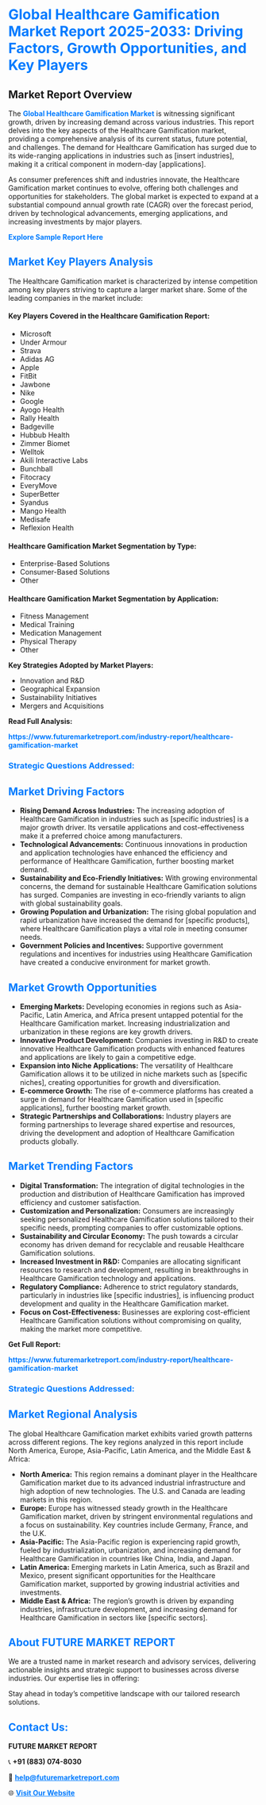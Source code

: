 <h1 style="color: #007BFF;">Global Healthcare Gamification Market Report 2025-2033: Driving Factors, Growth Opportunities, and Key Players</h1>

<section id="overview">
<h2>Market Report Overview</h2>
<p>The <a href="https://www.futuremarketreport.com/industry-report/healthcare-gamification-market" style="color: #007BFF; text-decoration: none;"><strong>Global Healthcare Gamification Market</strong></a> is witnessing significant growth, driven by increasing demand across various industries. This report delves into the key aspects of the Healthcare Gamification market, providing a comprehensive analysis of its current status, future potential, and challenges. The demand for Healthcare Gamification has surged due to its wide-ranging applications in industries such as [insert industries], making it a critical component in modern-day [applications].</p>
<p>As consumer preferences shift and industries innovate, the Healthcare Gamification market continues to evolve, offering both challenges and opportunities for stakeholders. The global market is expected to expand at a substantial compound annual growth rate (CAGR) over the forecast period, driven by technological advancements, emerging applications, and increasing investments by major players.</p>
</section>

<section id="overview">
<p><a href="https://www.futuremarketreport.com/request-sample/reportId=99490" style="color: #007BFF; text-decoration: none;"><strong>Explore Sample Report Here</strong></a></p>
</section>

<section id="key-players">
<h2 style="color: #007BFF;">Market Key Players Analysis</h2>
<p>The Healthcare Gamification market is characterized by intense competition among key players striving to capture a larger market share. Some of the leading companies in the market include:</p>
<h4>Key Players Covered in the Healthcare Gamification Report:</h4>
<ul><li>Microsoft</li><li>Under Armour</li><li>Strava</li><li>Adidas AG</li><li>Apple</li><li>FitBit</li><li>Jawbone</li><li>Nike</li><li>Google</li><li>Ayogo Health</li><li>Rally Health</li><li>Badgeville</li><li>Hubbub Health</li><li>Zimmer Biomet</li><li>Welltok</li><li>Akili Interactive Labs</li><li>Bunchball</li><li>Fitocracy</li><li>EveryMove</li><li>SuperBetter</li><li>Syandus</li><li>Mango Health</li><li>Medisafe</li><li>Reflexion Health</li></ul>
<h4>Healthcare Gamification Market Segmentation by Type:</h4>
<ul><li>Enterprise-Based Solutions</li><li>Consumer-Based Solutions</li><li>Other</li></ul>

<h4>Healthcare Gamification Market Segmentation by Application:</h4>
<ul><li>Fitness Management</li><li>Medical Training</li><li>Medication Management</li><li>Physical Therapy</li><li>Other</li></ul>
<p><strong>Key Strategies Adopted by Market Players:</strong></p>
<ul>
<li>Innovation and R&D</li>
<li>Geographical Expansion</li>
<li>Sustainability Initiatives</li>
<li>Mergers and Acquisitions</li>
</ul>
</section>

<section>
<p><strong>Read Full Analysis: </strong></p><a href="https://www.futuremarketreport.com/industry-report/healthcare-gamification-market" style="color: #007BFF; text-decoration: none;"><strong>https://www.futuremarketreport.com/industry-report/healthcare-gamification-market</strong></a>
<h3 style="color: #007BFF;">Strategic Questions Addressed:</h3>
</section>

<section id="driving-factors">
<h2 style="color: #007BFF;">Market Driving Factors</h2>
<ul>
<li><strong>Rising Demand Across Industries:</strong> The increasing adoption of Healthcare Gamification in industries such as [specific industries] is a major growth driver. Its versatile applications and cost-effectiveness make it a preferred choice among manufacturers.</li>
<li><strong>Technological Advancements:</strong> Continuous innovations in production and application technologies have enhanced the efficiency and performance of Healthcare Gamification, further boosting market demand.</li>
<li><strong>Sustainability and Eco-Friendly Initiatives:</strong> With growing environmental concerns, the demand for sustainable Healthcare Gamification solutions has surged. Companies are investing in eco-friendly variants to align with global sustainability goals.</li>
<li><strong>Growing Population and Urbanization:</strong> The rising global population and rapid urbanization have increased the demand for [specific products], where Healthcare Gamification plays a vital role in meeting consumer needs.</li>
<li><strong>Government Policies and Incentives:</strong> Supportive government regulations and incentives for industries using Healthcare Gamification have created a conducive environment for market growth.</li>
</ul>
</section>

<section id="growth-opportunities">
<h2 style="color: #007BFF;">Market Growth Opportunities</h2>
<ul>
<li><strong>Emerging Markets:</strong> Developing economies in regions such as Asia-Pacific, Latin America, and Africa present untapped potential for the Healthcare Gamification market. Increasing industrialization and urbanization in these regions are key growth drivers.</li>
<li><strong>Innovative Product Development:</strong> Companies investing in R&D to create innovative Healthcare Gamification products with enhanced features and applications are likely to gain a competitive edge.</li>
<li><strong>Expansion into Niche Applications:</strong> The versatility of Healthcare Gamification allows it to be utilized in niche markets such as [specific niches], creating opportunities for growth and diversification.</li>
<li><strong>E-commerce Growth:</strong> The rise of e-commerce platforms has created a surge in demand for Healthcare Gamification used in [specific applications], further boosting market growth.</li>
<li><strong>Strategic Partnerships and Collaborations:</strong> Industry players are forming partnerships to leverage shared expertise and resources, driving the development and adoption of Healthcare Gamification products globally.</li>
</ul>
</section>

<section id="trending-factors">
<h2 style="color: #007BFF;">Market Trending Factors</h2>
<ul>
<li><strong>Digital Transformation:</strong> The integration of digital technologies in the production and distribution of Healthcare Gamification has improved efficiency and customer satisfaction.</li>
<li><strong>Customization and Personalization:</strong> Consumers are increasingly seeking personalized Healthcare Gamification solutions tailored to their specific needs, prompting companies to offer customizable options.</li>
<li><strong>Sustainability and Circular Economy:</strong> The push towards a circular economy has driven demand for recyclable and reusable Healthcare Gamification solutions.</li>
<li><strong>Increased Investment in R&D:</strong> Companies are allocating significant resources to research and development, resulting in breakthroughs in Healthcare Gamification technology and applications.</li>
<li><strong>Regulatory Compliance:</strong> Adherence to strict regulatory standards, particularly in industries like [specific industries], is influencing product development and quality in the Healthcare Gamification market.</li>
<li><strong>Focus on Cost-Effectiveness:</strong> Businesses are exploring cost-efficient Healthcare Gamification solutions without compromising on quality, making the market more competitive.</li>
</ul>
</section>

<section>
<p><strong>Get Full Report: </strong></p><a href="https://www.futuremarketreport.com/industry-report/healthcare-gamification-market" style="color: #007BFF; text-decoration: none;"><strong>https://www.futuremarketreport.com/industry-report/healthcare-gamification-market</strong></a>
<h3 style="color: #007BFF;">Strategic Questions Addressed:</h3>
</section>


<section id="regional-analysis">
<h2 style="color: #007BFF;">Market Regional Analysis</h2>
<p>The global Healthcare Gamification market exhibits varied growth patterns across different regions. The key regions analyzed in this report include North America, Europe, Asia-Pacific, Latin America, and the Middle East & Africa:</p>
<ul>
<li><strong>North America:</strong> This region remains a dominant player in the Healthcare Gamification market due to its advanced industrial infrastructure and high adoption of new technologies. The U.S. and Canada are leading markets in this region.</li>
<li><strong>Europe:</strong> Europe has witnessed steady growth in the Healthcare Gamification market, driven by stringent environmental regulations and a focus on sustainability. Key countries include Germany, France, and the U.K.</li>
<li><strong>Asia-Pacific:</strong> The Asia-Pacific region is experiencing rapid growth, fueled by industrialization, urbanization, and increasing demand for Healthcare Gamification in countries like China, India, and Japan.</li>
<li><strong>Latin America:</strong> Emerging markets in Latin America, such as Brazil and Mexico, present significant opportunities for the Healthcare Gamification market, supported by growing industrial activities and investments.</li>
<li><strong>Middle East & Africa:</strong> The region’s growth is driven by expanding industries, infrastructure development, and increasing demand for Healthcare Gamification in sectors like [specific sectors].</li>
</ul>
</section>

<footer>
<h2 style="color: #007BFF;">About FUTURE MARKET REPORT</h2>
<p>We are a trusted name in market research and advisory services, delivering actionable insights and strategic support to businesses across diverse industries. Our expertise lies in offering:</p>

<p>Stay ahead in today’s competitive landscape with our tailored research solutions.</p>

<h2 style="color: #007BFF;">Contact Us:</h2>
<p><strong>FUTURE MARKET REPORT</strong></p>
<p>📞 <strong>+91 (883) 074-8030</strong></p>
<p>📧 <strong><a href="mailto:help@futuremarketreport.com" style="color: #007BFF;">help@futuremarketreport.com</a></strong></p>
<p>🌐 <strong><a href="https://www.futuremarketreport.com/" style="color: #007BFF;">Visit Our Website</a></strong></p>
</footer>